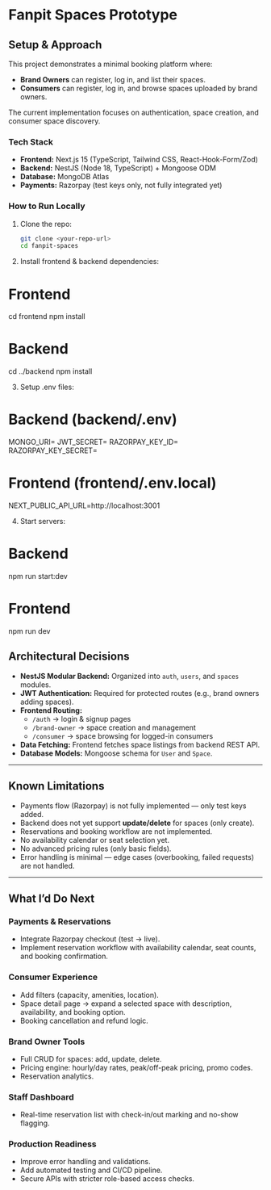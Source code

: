 # Fanpit Spaces Prototype

## Setup & Approach

This project demonstrates a minimal booking platform where:  
- **Brand Owners** can register, log in, and list their spaces.  
- **Consumers** can register, log in, and browse spaces uploaded by brand owners.  

The current implementation focuses on authentication, space creation, and consumer space discovery.

### Tech Stack
- **Frontend:** Next.js 15 (TypeScript, Tailwind CSS, React-Hook-Form/Zod)  
- **Backend:** NestJS (Node 18, TypeScript) + Mongoose ODM  
- **Database:** MongoDB Atlas  
- **Payments:** Razorpay (test keys only, not fully integrated yet)  

### How to Run Locally

1. Clone the repo:  
   ```bash
   git clone <your-repo-url>
   cd fanpit-spaces

2. Install frontend & backend dependencies:

# Frontend
cd frontend
npm install
# Backend
cd ../backend
npm install

3. Setup .env files:

# Backend (backend/.env)

MONGO_URI=<your-mongodb-connection-string>
JWT_SECRET=<your-jwt-secret>
RAZORPAY_KEY_ID=<test-key-id>
RAZORPAY_KEY_SECRET=<test-key-secret>
# Frontend (frontend/.env.local)
NEXT_PUBLIC_API_URL=http://localhost:3001



4. Start servers:

# Backend
npm run start:dev
# Frontend
npm run dev

## Architectural Decisions

- **NestJS Modular Backend:** Organized into `auth`, `users`, and `spaces` modules.  
- **JWT Authentication:** Required for protected routes (e.g., brand owners adding spaces).  
- **Frontend Routing:**  
  - `/auth` → login & signup pages  
  - `/brand-owner` → space creation and management  
  - `/consumer` → space browsing for logged-in consumers  
- **Data Fetching:** Frontend fetches space listings from backend REST API.  
- **Database Models:** Mongoose schema for `User` and `Space`.  

---

## Known Limitations

- Payments flow (Razorpay) is not fully implemented — only test keys added.  
- Backend does not yet support **update/delete** for spaces (only create).  
- Reservations and booking workflow are not implemented.  
- No availability calendar or seat selection yet.  
- No advanced pricing rules (only basic fields).  
- Error handling is minimal — edge cases (overbooking, failed requests) are not handled.  

---

## What I’d Do Next

### Payments & Reservations
- Integrate Razorpay checkout (test → live).  
- Implement reservation workflow with availability calendar, seat counts, and booking confirmation.  

### Consumer Experience
- Add filters (capacity, amenities, location).  
- Space detail page → expand a selected space with description, availability, and booking option.  
- Booking cancellation and refund logic.  

### Brand Owner Tools
- Full CRUD for spaces: add, update, delete.  
- Pricing engine: hourly/day rates, peak/off-peak pricing, promo codes.  
- Reservation analytics.  

### Staff Dashboard
- Real-time reservation list with check-in/out marking and no-show flagging.  

### Production Readiness
- Improve error handling and validations.  
- Add automated testing and CI/CD pipeline.  
- Secure APIs with stricter role-based access checks.  
